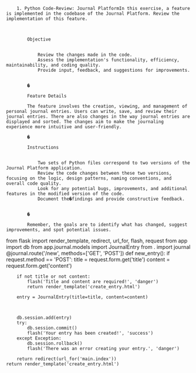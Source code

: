 
		1. Python Code-Review: Journal PlatformIn this exercise, a feature is implemented in the codebase of the Journal Platform. Review the implementation of this feature.

			
			
			Objective
			
			
				Review the changes made in the code.
				Assess the implementation's functionality, efficiency, maintainability, and coding quality.
				Provide input, feedback, and suggestions for improvements.
			
			
			�
			
			Feature Details
			
			The feature involves the creation, viewing, and management of personal journal entries. Users can write, save, and review their journal entries. There are also changes in the way journal entries are displayed and sorted. The changes aim to make the journaling experience more intuitive and user-friendly.
			
			�
			
			Instructions
			
			
				Two sets of Python files correspond to two versions of the Journal Platform application.
				Review the code changes between these two versions, focusing on the logic, design patterns, naming conventions, and overall code quality.
				Look for any potential bugs, improvements, and additional features in the modified version of the code.
				Document the�findings and provide constructive feedback.
			
			
			�
			
			Remember, the goals are to identify what has changed, suggest improvements, and spot potential issues.
			
	
from flask import render_template, redirect, url_for, flash, request
from app import db
from app.journal.models import JournalEntry
from . import journal
@journal.route('/new', methods=['GET', 'POST'])
def new_entry():
    if request.method == 'POST':
        title = request.form.get('title')
        content = request.form.get('content')
        
        if not title or not content:
            flash('Title and content are required!', 'danger')
            return render_template('create_entry.html')
        
        entry = JournalEntry(title=title, content=content)
        
        
        
        db.session.add(entry)
        try:
            db.session.commit()
            flash('Your entry has been created!', 'success')
        except Exception:
            db.session.rollback()
            flash('There was an error creating your entry.', 'danger')
            
        return redirect(url_for('main.index'))
    return render_template('create_entry.html')
